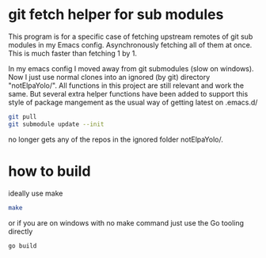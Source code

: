 # git fetch helper for sub modules

This program is for a specific case of fetching upstream remotes of git sub modules in my Emacs config.
Asynchronously fetching all of them at once. This is much faster than fetching 1 by 1.

In my emacs config I moved away from git submodules (slow on windows).
Now I just use normal clones into an ignored (by git) directory "notElpaYolo/".
All functions in this project are still relevant and work the same.
But several extra helper functions have been added to support this style of package mangement as
the usual way of getting latest on .emacs.d/
```bash
git pull
git submodule update --init
```
no longer gets any of the repos in the ignored folder notElpaYolo/.


# how to build 

ideally use make
```bash
make
```

or if you are on windows with no make command just use the Go tooling directly
```bash
go build
```
